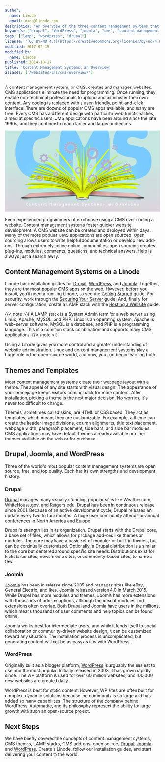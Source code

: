 ```yaml
---
author:
  name: Linode
  email: docs@linode.com
description: 'An overview of the three content management systems that Linode supports'
keywords: ["drupal", "WordPress", "joomla", "cms", "content management system", "content management framwork"]
tags: ["lamp", "wordpress", "drupal"]
license: '[CC BY-ND 4.0](https://creativecommons.org/licenses/by-nd/4.0)'
modified: 2017-02-15
modified_by:
  name: Linode
published: 2014-10-17
title: 'Content Management Systems: an Overview'
aliases: ['/websites/cms/cms-overview/']
---
```


A content management system, or CMS, creates and manages websites. CMS applications eliminate the need for programming. Once running, they enable non-technical professionals to upload and administer their own content. Any coding is replaced with a user-friendly, point-and-click interface. There are dozens of popular CMS apps available, and many are free. Every CMS has a different design with particular web functionalities, aimed at specific users. CMS applications have been around since the late 1990s, and they continue to reach larger and larger audiences.

![Content Management Systems: an Overview](content-management-systems-an-overview.png "Content Management Systems: an Overview")

Even experienced programmers often choose using a CMS over coding a website. Content management systems foster quicker website development. A CMS website can be created and deployed within days. Many of the more popular CMS applications are open sourced. Open sourcing allows users to write helpful documentation or develop new add-ons. Through extremely active online communities, open sourcing creates plug-ins, modules, comments, questions, and technical answers. Help is always just a search away.

## Content Management Systems on a Linode

Linode has installation guides for [Drupal](/docs/websites/cms/managing-web-content-with-drupal-7), [WordPress](/docs/websites/cms/manage-web-content-with-wordpress), and [Joomla](/docs/websites/cms/manage-web-content-with-joomla). Together, they are the most popular CMS apps on the web. However, before you install, you'll need a running Linode, so see the [Getting Started](/docs/getting-started/) guide. For security, work through the [Securing Your Server](/docs/securing-your-server/) guide. And, finally for server configuration, create a LAMP stack with the [Hosting a Website](/docs/websites/hosting-a-website/) guide.

 {{< note >}}
A LAMP stack is a System Admin term for a web server using Linux, Apache, MySQL, and PHP. Linux is an operating system, Apache is web-server software, MySQL is a database, and PHP is a programming language. This is a common stack combination and supports many CMS applications.
{{< /note >}}

Using a Linode gives you more control and a greater understanding of website administration. Linux and content management systems play a huge role in the open-source world, and now, you can begin learning both.


## Themes and Templates

Most content management systems create their webpage layout with a theme. The appeal of any site starts with visual design. The appearance of your homepage keeps visitors coming back for more content. After installation, picking a theme is the next major decision. No worries, it's never too difficult to change.

Themes, sometimes called skins, are HTML or CSS based. They act as templates, which means they are customizable. For example, a theme can create the header image divisions, column alignments, title text placement, webpage width, paragraph placement, side bars, and side bar modules. CMS applications may have default themes already available or other themes available on the web or for purchase.

## Drupal, Joomla, and WordPress

Three of the world's most popular content management systems are open source, free, and top quality. Each has its own strengths and development history.

### Drupal

[Drupal](/docs/websites/cms/managing-web-content-with-drupal-7/) manages many visually stunning, popular sites like Weather.com, WhiteHouse.gov, and Rutgers.edu. Drupal has been in continuous release since 2001. Because of an active development cycle, Drupal releases an update every two to four months. A huge user community attends bi-annual conferences in North America and Europe.

Drupal's strength lies in its organization. Drupal starts with the Drupal core, a base set of files, which allows for package add-ons like themes or modules. The core may have a basic set of modules or built-in themes, but can be continually customized. Optionally, a Drupal distribution is a similar to the core but centered around specific site needs. Distributions exist for kickstarter sites, news media sites, or community-based sites, to name a few.

### Joomla

[Joomla](/docs/websites/cms/manage-web-content-with-joomla/) has been in release since 2005 and manages sites like eBay, General Electric, and Ikea. Joomla released version 4.0 in March 2015. While Drupal has more modules and themes, Joomla has more extensions with thousands of add-on options, although the idea of modules and extensions often overlap. Both Drupal and Joomla have users in the millions, which means thousands of user comments and help topics can be found online.

Joomla works best for intermediate users, and while it lends itself to social collaboration or community-driven website design, it can be customized toward any situation. The installation process is uncomplicated, but generating content will not be as easy as it is with WordPress.

### WordPress

Originally built as a blogger platform, [WordPress](/docs/websites/cms/how-to-install-and-configure-wordpress/) is arguably the easiest to use and the most popular. Initially released in 2003, it has grown rapidly since. The WP platform is used for over 60 million websites, and 100,000 new websites are created daily.

WordPress is best for static content. However, WP sites are often built for complex, dynamic solutions because the community is so large and has added so many capabilities. The structure of the company behind WordPress, Automattic, and its philosophy represent the ability for large growth with such an open-source project.


## Next Steps

We have briefly covered the concepts of content management systems, CMS themes, LAMP stacks, CMS add-ons, open source, [Drupal](/docs/websites/cms/managing-web-content-with-drupal-7/), [Joomla](/docs/websites/cms/manage-web-content-with-joomla/), and [WordPress](/docs/websites/cms/how-to-install-and-configure-wordpress/). Create a Linode, follow our installation guides, and start delivering your content to the world.










